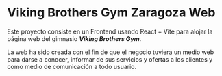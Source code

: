 # Viking Brothers Gym Zaragoza Web

Este proyecto consiste en un Frontend usando React + Vite para alojar la página web del gimnasio ***Viking Brothers Gym***.

La web ha sido creada con el fin de que el negocio tuviera un medio web para darse a conocer, informar de sus servicios y ofertas a los clientes y como medio de comunicación a todo usuario.